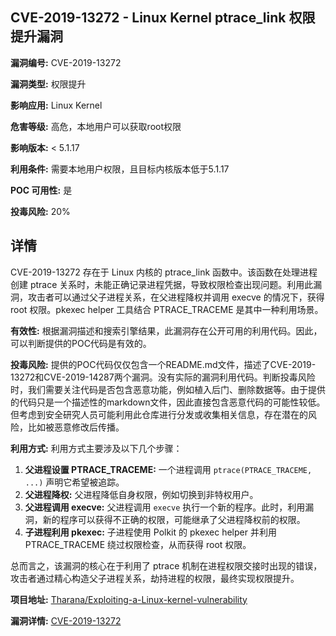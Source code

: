 ## CVE-2019-13272 - Linux Kernel ptrace_link 权限提升漏洞

**漏洞编号:** CVE-2019-13272

**漏洞类型:** 权限提升

**影响应用:** Linux Kernel

**危害等级:** 高危，本地用户可以获取root权限

**影响版本:** < 5.1.17

**利用条件:** 需要本地用户权限，且目标内核版本低于5.1.17

**POC 可用性:** 是

**投毒风险:** 20%

## 详情

CVE-2019-13272 存在于 Linux 内核的 ptrace_link 函数中。该函数在处理进程创建 ptrace 关系时，未能正确记录进程凭据，导致权限检查出现问题。利用此漏洞，攻击者可以通过父子进程关系，在父进程降权并调用 execve 的情况下，获得 root 权限。pkexec helper 工具结合 PTRACE_TRACEME 是其中一种利用场景。

**有效性:**
根据漏洞描述和搜索引擎结果，此漏洞存在公开可用的利用代码。因此，可以判断提供的POC代码是有效的。

**投毒风险:**
提供的POC代码仅仅包含一个README.md文件，描述了CVE-2019-13272和CVE-2019-14287两个漏洞。没有实际的漏洞利用代码。判断投毒风险时，我们需要关注代码是否包含恶意功能，例如植入后门、删除数据等。由于提供的代码只是一个描述性的markdown文件，因此直接包含恶意代码的可能性较低。但考虑到安全研究人员可能利用此仓库进行分发或收集相关信息，存在潜在的风险，比如被恶意修改后传播。

**利用方式:**
利用方式主要涉及以下几个步骤：
1.  **父进程设置 PTRACE_TRACEME:**  一个进程调用 `ptrace(PTRACE_TRACEME, ...)` 声明它希望被追踪。
2.  **父进程降权:** 父进程降低自身权限，例如切换到非特权用户。
3.  **父进程调用 execve:** 父进程调用 `execve` 执行一个新的程序。此时，利用漏洞，新的程序可以获得不正确的权限，可能继承了父进程降权前的权限。
4.  **子进程利用 pkexec:** 子进程使用 Polkit 的 pkexec helper 并利用 PTRACE_TRACEME 绕过权限检查，从而获得 root 权限。

总而言之，该漏洞的核心在于利用了 ptrace 机制在进程权限交接时出现的错误，攻击者通过精心构造父子进程关系，劫持进程的权限，最终实现权限提升。

**项目地址:** [Tharana/Exploiting-a-Linux-kernel-vulnerability](https://github.com/Tharana/Exploiting-a-Linux-kernel-vulnerability)

**漏洞详情:** [CVE-2019-13272](https://nvd.nist.gov/vuln/detail/CVE-2019-13272)